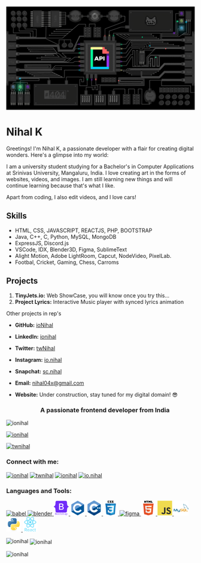 ![Banner Gif](./api.gif)


# Nihal K

Greetings! I'm Nihal K, a passionate developer with a flair for creating digital wonders. Here's a glimpse into my world:

I am a university student studying for a Bachelor's in Computer Applications at Srinivas University, Mangaluru, India. I love creating art in the forms of websites, videos, and images. I am still learning new things and will continue learning because that's what I like.

Apart from coding, I also edit videos, and I love cars!

## Skills
- HTML, CSS, JAVASCRIPT, REACTJS, PHP, BOOTSTRAP
- Java, C++, C, Python, MySQL, MongoDB
- ExpressJS, Discord.js
- VSCode, IDX, Blender3D, Figma, SublimeText
- Alight Motion, Adobe LightRoom, Capcut, NodeVideo, PixelLab. 
- Footbal, Cricket, Gaming, Chess, Carroms

## Projects

1. **TinyJets.io:** Web ShowCase, you will know once you try this...
2. **Project Lyrics:** Interactive Music player with synced lyrics animation

Other projects in rep's


- **GitHub:** [ioNihal](https://github.com/ioNihal)
- **LinkedIn:** [ionihal](https://in.linkedin.com/in/ionihal)
- **Twitter:** [twNihal](https://x.com/twNihal)
- **Instagram:** [io.nihal](https://instagram.com/io.nihal)
- **Snapchat:** [sc.nihal](https://snapchat.com/sc.nihal)
- **Email:** [nihal04x@gmail.com](mailto:nihal04x@gmail.com)
- **Website:** Under construction, stay tuned for my digital domain! 😎

  <h3 align="center">A passionate frontend developer from India</h3>

<p align="left"> <img src="https://komarev.com/ghpvc/?username=ionihal&label=Profile%20views&color=0e75b6&style=flat" alt="ionihal" /> </p>

<p align="left"> <a href="https://github.com/ryo-ma/github-profile-trophy"><img src="https://github-profile-trophy.vercel.app/?username=ionihal" alt="ionihal" /></a> </p>

<p align="left"> <a href="https://twitter.com/twnihal" target="blank"><img src="https://img.shields.io/twitter/follow/twnihal?logo=twitter&style=for-the-badge" alt="twnihal" /></a> </p>

<h3 align="left">Connect with me:</h3>
<p align="left">
<a href="https://dev.to/ionihal" target="blank"><img align="center" src="https://raw.githubusercontent.com/rahuldkjain/github-profile-readme-generator/master/src/images/icons/Social/devto.svg" alt="ionihal" height="30" width="40" /></a>
<a href="https://twitter.com/twnihal" target="blank"><img align="center" src="https://raw.githubusercontent.com/rahuldkjain/github-profile-readme-generator/master/src/images/icons/Social/twitter.svg" alt="twnihal" height="30" width="40" /></a>
<a href="https://linkedin.com/in/ionihal" target="blank"><img align="center" src="https://raw.githubusercontent.com/rahuldkjain/github-profile-readme-generator/master/src/images/icons/Social/linked-in-alt.svg" alt="ionihal" height="30" width="40" /></a>
<a href="https://instagram.com/io.nihal" target="blank"><img align="center" src="https://raw.githubusercontent.com/rahuldkjain/github-profile-readme-generator/master/src/images/icons/Social/instagram.svg" alt="io.nihal" height="30" width="40" /></a>
</p>

<h3 align="left">Languages and Tools:</h3>
<p align="left"> <a href="https://babeljs.io/" target="_blank" rel="noreferrer"> <img src="https://www.vectorlogo.zone/logos/babeljs/babeljs-icon.svg" alt="babel" width="40" height="40"/> </a> <a href="https://www.blender.org/" target="_blank" rel="noreferrer"> <img src="https://download.blender.org/branding/community/blender_community_badge_white.svg" alt="blender" width="40" height="40"/> </a> <a href="https://getbootstrap.com" target="_blank" rel="noreferrer"> <img src="https://raw.githubusercontent.com/devicons/devicon/master/icons/bootstrap/bootstrap-plain-wordmark.svg" alt="bootstrap" width="40" height="40"/> </a> <a href="https://www.cprogramming.com/" target="_blank" rel="noreferrer"> <img src="https://raw.githubusercontent.com/devicons/devicon/master/icons/c/c-original.svg" alt="c" width="40" height="40"/> </a> <a href="https://www.w3schools.com/cpp/" target="_blank" rel="noreferrer"> <img src="https://raw.githubusercontent.com/devicons/devicon/master/icons/cplusplus/cplusplus-original.svg" alt="cplusplus" width="40" height="40"/> </a> <a href="https://www.w3schools.com/css/" target="_blank" rel="noreferrer"> <img src="https://raw.githubusercontent.com/devicons/devicon/master/icons/css3/css3-original-wordmark.svg" alt="css3" width="40" height="40"/> </a> <a href="https://www.figma.com/" target="_blank" rel="noreferrer"> <img src="https://www.vectorlogo.zone/logos/figma/figma-icon.svg" alt="figma" width="40" height="40"/> </a> <a href="https://www.w3.org/html/" target="_blank" rel="noreferrer"> <img src="https://raw.githubusercontent.com/devicons/devicon/master/icons/html5/html5-original-wordmark.svg" alt="html5" width="40" height="40"/> </a> <a href="https://developer.mozilla.org/en-US/docs/Web/JavaScript" target="_blank" rel="noreferrer"> <img src="https://raw.githubusercontent.com/devicons/devicon/master/icons/javascript/javascript-original.svg" alt="javascript" width="40" height="40"/> </a> <a href="https://www.mysql.com/" target="_blank" rel="noreferrer"> <img src="https://raw.githubusercontent.com/devicons/devicon/master/icons/mysql/mysql-original-wordmark.svg" alt="mysql" width="40" height="40"/> </a> <a href="https://www.python.org" target="_blank" rel="noreferrer"> <img src="https://raw.githubusercontent.com/devicons/devicon/master/icons/python/python-original.svg" alt="python" width="40" height="40"/> </a> <a href="https://reactjs.org/" target="_blank" rel="noreferrer"> <img src="https://raw.githubusercontent.com/devicons/devicon/master/icons/react/react-original-wordmark.svg" alt="react" width="40" height="40"/> </a> </p>

<p><img align="left" src="https://github-readme-stats.vercel.app/api/top-langs?username=ionihal&show_icons=true&locale=en&layout=compact" alt="ionihal" /></p>

<p>&nbsp;<img align="center" src="https://github-readme-stats.vercel.app/api?username=ionihal&show_icons=true&locale=en" alt="ionihal" /></p>

<p><img align="center" src="https://github-readme-streak-stats.herokuapp.com/?user=ionihal&" alt="ionihal" /></p>
 

  
